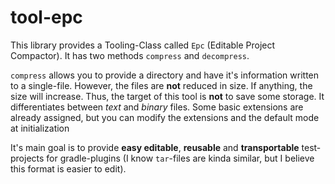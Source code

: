 # tool-epc

This library provides a Tooling-Class called `Epc` (Editable Project Compactor). It has two methods `compress` and `decompress`.

`compress` allows you to provide a directory and have it's information written to a single-file. However, the files are **not** reduced in size. If anything, the size will increase. Thus, the target of this tool is **not** to save some storage. It differentiates between *text* and *binary* files. Some basic extensions are already assigned, but you can modify the extensions and the default mode at initialization

It's main goal is to provide **easy editable**, **reusable** and **transportable** test-projects for gradle-plugins (I know `tar`-files are kinda similar, but I believe this format is easier to edit).
